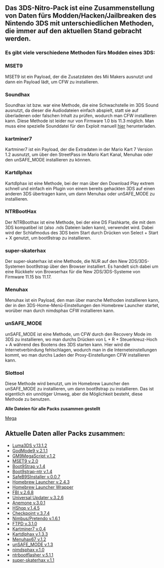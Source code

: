 ## Das 3DS-Nitro-Pack ist eine Zusammenstellung von Daten fürs Modden/Hacken/Jailbreaken des Nintendo 3DS mit unterschiedlichen Methoden, die immer auf den aktuellen Stand gebracht werden.



### Es gibt viele verschiedene Methoden fürs Modden eines 3DS:

### **MSET9**

MSET9 ist ein Payload, der die Zusatzdaten des Mii Makers ausnutzt und dann ein Payload lädt, um CFW zu installieren.

### **Soundhax**

Soundhax ist bzw. war eine Methode, die eine Schwachstelle im 3DS Sound ausnutzt, da dieser die Audiodateien einfach abspielt, statt sie auf überladenen oder falschen Inhalt zu prüfen, wodurch man CFW installieren kann. Diese Methode ist leider nur von Firmware 1.0 bis 11.3 möglich. Man muss eine spezielle Sounddatei für den Exploit manuell [hier](http://soundhax.com/) herunterladen.

### **kartminer7**

Kartminer7 ist ein Payload, der die Extradaten in der Mario Kart 7 Version 1.2 ausnutzt, um über den StreetPass im Mario Kart Kanal, Menuhax oder den unSAFE_MODE installieren zu können.

### **Kartdlphax**

Kartdlphax ist eine Methode, bei der man über den Download Play extrem schnell und einfach ein Plugin von einem bereits gehackten 3DS auf einen anderen 3DS übertragen kann, um dann Menuhax oder unSAFE_MODE zu installieren.

### **NTRBootHax**

Der NTRBoothax ist eine Methode, bei der eine DS Flashkarte, die mit dem 3DS kompatibel ist (also .nds Dateien laden kann), verwendet wird. Dabei wird der Schlafmodus des 3DS beim Start durch Drücken von Select + Start + X genutzt, um boot9strap zu installieren.

### **super-skaterhax**

Der super-skaterhax ist eine Methode, die NUR auf den New 2DS/3DS-Systemen boot9strap über den Browser installiert. Es handelt sich dabei um eine Rückkehr von Browserhax für die New 2DS/3DS-Systeme von Firmware 11.15 bis 11.17.

### **Menuhax**

Menuhax ist ein Payload, den man über manche Methoden installieren kann, der in den 3DS-Home-Menü-Einstellungen den Homebrew Launcher startet, worüber man durch nimdsphax CFW installieren kann.

### **unSAFE_MODE**

unSAFE_MODE ist eine Methode, um CFW durch den Recovery Mode im 3DS zu installieren, wo man durchs Drücken von L + R + Steuerkreuz-Hoch + A während des Bootens des 3DS starten kann. Hier wird die Internetverbindung fehlschlagen, wodurch man in die Interneteinstellungen kommt, wo man durchs Laden der Proxy-Einstellungen CFW installieren kann.

### **Slottool**

Diese Methode wird benutzt, um im Homebrew Launcher den unSAFE_MODE zu installieren, um dann boot9strap zu installieren. Das ist eigentlich ein unnötiger Umweg, aber die Möglichkeit besteht, diese Methode zu benutzen.


**Alle Dateien für alle Packs zusammen gestellt**

[Mega](https://mega.nz/file/peUXwIwS#sbQ0Dsy0a6diSdwFEaFeVCczuU-q9dTCxfgn23lKAzY)


## **Aktuelle Daten aller Packs zusammen:**

- [Luma3DS v.13.1.2](https://github.com/LumaTeam/Luma3DS/releases/tag/v13.1.2)
- [GodMode9 v.2.1.1](https://github.com/d0k3/GodMode9/releases/tag/v2.1.1)
- [GM9MegaScript v.1.2](https://github.com/annson24/GM9Megascript/releases/tag/v1.2)
- [MSET9 v.2.0](https://github.com/zoogie/MSET9/releases/tag/v2.0)
- [Boot9Strap v.1.4](https://github.com/SciresM/boot9strap/releases/tag/1.4)
- [Boot9strap-ntr v.1.4](https://github.com/SciresM/boot9strap/releases/tag/1.4)
- [SafeB9SInstaller v.0.0.7](https://github.com/d0k3/SafeB9SInstaller/releases/tag/v0.0.7)
- [Homebrew Launcher v.2.4.3](https://github.com/devkitPro/3ds-hbmenu/releases/tag/v2.4.3)
- [Homebrew Launcher Wrapper](https://wiidatabase.de/3ds-downloads/hacks/homebrew-launcher-wrapper/)
- [FBI v.2.6.8](https://github.com/Steveice10/FBI/releases/tag/2.6.1)
- [Universal Updater v.3.2.6](https://github.com/Universal-Team/Universal-Updater/releases/tag/v3.2.6)
- [Anemone v.3.0.1](https://github.com/astronautlevel2/Anemone3DS/releases/tag/v3.0.1)
- [HShop v.1.4.5](https://hshop.erista.me/3hs)
- [Checkpoint v.3.7.4](https://github.com/BernardoGiordano/Checkpoint/releases/tag/v3.7.4)
- [Nimbus/Pretendo v.1.6.1](https://github.com/PretendoNetwork/nimbus/releases/tag/v1.6.1)
- [FTPD v.3.1.0](https://github.com/mtheall/ftpd/releases/tag/v3.1.0)
- [Kartminer7 v.0.4](https://github.com/zoogie/Kartminer7/releases/tag/v0.4beta)
- [Kartdlphax v.1.3.3](https://github.com/PabloMK7/kartdlphax/releases/tag/v1.3.3)
- [Menuhax67 v.1.2](https://github.com/zoogie/menuhax67/releases/tag/v1.2)
- [unSAFE_MODE v.1.3](https://github.com/zoogie/unSAFE_MODE/releases/tag/v1.3)
- [nimdsphax v.1.0](https://github.com/luigoalma/nimdsphax/releases/tag/v1.0)
- [ntrbootflasher v.5.1.1](https://github.com/jason0597/ntrboot_flasher_nds/releases/tag/5.1.1)
- [super-skaterhax v.1.1](https://github.com/zoogie/super-skaterhax/releases/tag/v1.1)
